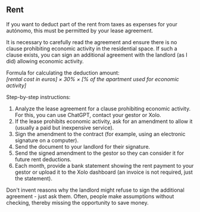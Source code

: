 ## Rent

If you want to deduct part of the rent from taxes as expenses for your autónomo, this must be permitted by your lease
agreement.

It is necessary to carefully read the agreement and ensure there is no clause prohibiting economic activity in the
residential space. If such a clause exists, you can sign an additional agreement with the landlord (as I did) allowing
economic activity.

Formula for calculating the deduction amount:  
_[rental cost in euros] × 30% × [% of the apartment used for economic activity]_

Step-by-step instructions:

1. Analyze the lease agreement for a clause prohibiting economic activity. For this, you can use ChatGPT, contact your
   gestor or Xolo.
2. If the lease prohibits economic activity, ask for an amendment to allow it (usually a paid but inexpensive service).
3. Sign the amendment to the contract (for example, using an electronic signature on a computer).
4. Send the document to your landlord for their signature.
5. Send the signed amendment to the gestor so they can consider it for future rent deductions.
6. Each month, provide a bank statement showing the rent payment to your gestor or upload it to the Xolo dashboard (an
   invoice is not required, just the statement).

Don't invent reasons why the landlord might refuse to sign the additional agreement - just ask them. Often, people make
assumptions without checking, thereby missing the opportunity to save money.
